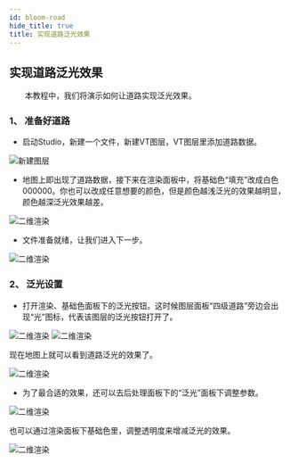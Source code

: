 ```yaml
---
id: bloom-road
hide_title: true
title: 实现道路泛光效果
---
```


## 实现道路泛光效果

　　本教程中，我们将演示如何让道路实现泛光效果。

### 1、 准备好道路

* 启动Studio，新建一个文件，新建VT图层，VT图层里添加道路数据。

![新建图层](../assets/bloom-road-1.png)

* 地图上即出现了道路数据，接下来在渲染面板中，将基础色“填充”改成白色000000。你也可以改成任意想要的颜色，但是颜色越浅泛光的效果越明显，颜色越深泛光效果越差。

![二维渲染](../assets/bloom-road-2.png)

* 文件准备就绪，让我们进入下一步。 

![二维渲染](../assets/bloom-road-3.png)

### 2、 泛光设置

* 打开渲染、基础色面板下的泛光按钮。这时候图层面板“四级道路”旁边会出现“光”图标，代表该图层的泛光按钮打开了。

![二维渲染](../assets/bloom-road-4.png)
![二维渲染](../assets/bloom-road-5.png)

现在地图上就可以看到道路泛光的效果了。

![二维渲染](../assets/bloom-road-6.png)

* 为了最合适的效果，还可以去后处理面板下的“泛光”面板下调整参数。

![二维渲染](../assets/bloom-road-7.png)

也可以通过渲染面板下基础色里，调整透明度来增减泛光的效果。

![二维渲染](../assets/bloom-road-8.png)


